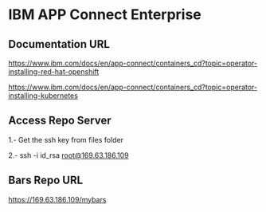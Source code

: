 # IBM APP Connect Enterprise

## Documentation URL

https://www.ibm.com/docs/en/app-connect/containers_cd?topic=operator-installing-red-hat-openshift

https://www.ibm.com/docs/en/app-connect/containers_cd?topic=operator-installing-kubernetes

## Access Repo Server

1.- Get the ssh key from files folder

2.- ssh -i id_rsa root@169.63.186.109

## Bars Repo URL

https://169.63.186.109/mybars
